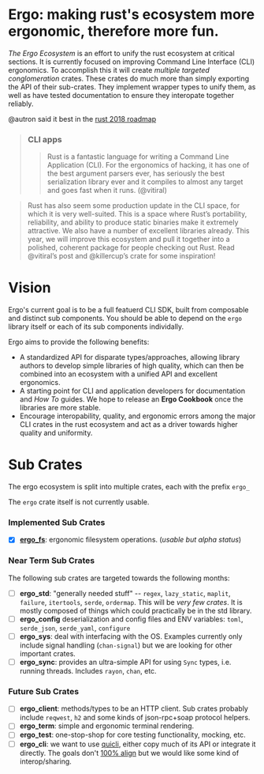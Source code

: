 # Ergo: making rust's ecosystem more ergonomic, therefore more fun.

_The Ergo Ecosystem_ is an effort to unify the rust ecosystem at critical
sections. It is currently focused on improving Command Line Interface (CLI)
ergonomics. To accomplish this it will create _multiple targeted
conglomeration_ crates. These crates do much more than simply exporting the
API of their sub-crates. They implement wrapper types to unify them, as well
as have tested documentation to ensure they interopate together reliably.

@autron said it best in the
[rust 2018 roadmap](https://github.com/aturon/rfcs/blob/roadmap-2018/text/0000-roadmap-2018.md#cli-apps)

> ### CLI apps
> > Rust is a fantastic language for writing a Command Line Application (CLI).
> > For the ergonomics of hacking, it has one of the best argument parsers
> > ever, has seriously the best serialization library ever and it compiles to
> > almost any target and goes fast when it runs. (@vitiral)

> Rust has also seem some production update in the CLI space, for which it is
> very well-suited. This is a space where Rust’s portability, reliability, and
> ability to produce static binaries make it extremely attractive. We also have a
> number of excellent libraries already. This year, we will improve this
> ecosystem and pull it together into a polished, coherent package for people
> checking out Rust. Read @vitiral’s post and @killercup’s crate for some
> inspiration!


# Vision
Ergo's current goal is to be a full featuerd CLI SDK, built from composable
and distinct sub components. You should be able to depend on the `ergo` library
itself or each of its sub components individally.

Ergo aims to provide the following benefits:
- A standardized API for disparate types/approaches, allowing library authors
  to develop simple libraries of high quality, which can then be combined into
  an ecosystem with a unified API and excellent ergonomics.
- A starting point for CLI and application developers for documentation and
  *How To* guides. We hope to release an **Ergo Cookbook** once the libraries
  are more stable.
- Encourage interopability, quality, and ergonomic errors among the major CLI
  crates in the rust ecosystem and act as a driver towards higher quality and
  uniformity.


# Sub Crates
The ergo ecosystem is split into multiple crates, each with the prefix `ergo_`

The `ergo` crate itself is not currently usable.

### Implemented Sub Crates
- [x] [**ergo_fs**](https://github.com/vitiral/ergo_fs): ergonomic filesystem
  operations. (*usable but alpha status*)

### Near Term Sub Crates
The following sub crates are targeted towards the following months:

- [ ] **ergo_std**: "generally needed stuff" -- `regex`, `lazy_static`,
  `maplit`, `failure`, `itertools`, `serde`, `ordermap`. This will be _very few
  crates_. It is mostly composed of things which could practically be in the
  std library.
- [ ] **ergo_config** deserialization and config files and ENV variables:
  `toml`, `serde_json`, `serde_yaml`, `configure`
- [ ] **ergo_sys**: deal with interfacing with the OS. Examples currently only
  include signal handling (`chan-signal`) but we are looking for other important
  crates.
- [ ] **ergo_sync**: provides an ultra-simple API for using `Sync` types, i.e.
  running threads. Includes `rayon`, `chan`, etc.

### Future Sub Crates
- [ ] **ergo_client**: methods/types to be an HTTP client. Sub crates probably
  include `reqwest`, `h2` and some kinds of json-rpc+soap protocol helpers.
- [ ] **ergo_term**: simple and ergonomic terminal rendering.
- [ ] **ergo_test**: one-stop-shop for core testing functionality, mocking,
  etc.
- [ ] **ergo_cli**: we want to use
  [quicli](https://github.com/killercup/quicli), either copy much of its API or
  integrate it directly. The goals don't
  [100% align](https://github.com/killercup/quicli/issues/19) but we would
  like some kind of interop/sharing.
